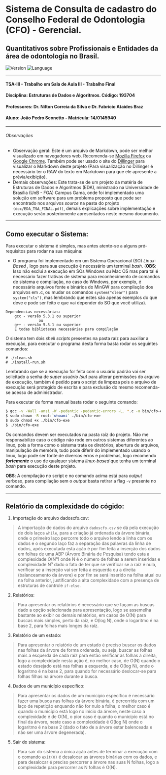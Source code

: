 # Sistema de Consulta de cadastro do Conselho Federal de Odontologia (CFO) - Gerencial.
## Quantitativos sobre Profissionais e Entidades da área de odontologia no Brasil.


![Version](https://img.shields.io/badge/version-1.0-brightgreen.svg?style=flat-square)
![Language](https://img.shields.io/badge/language-C-blue.svg?style=flat-square)
***
#### TSA-III - Trabalho em Sala de Aula III - Trabalho Final
#### Disciplina: Estruturas de Dados e Algoritmos. Código: 193704
#### Professores: Dr. Nilton Correia da Silva e Dr. Fabricio Ataides Braz
#### Aluno: João Pedro Sconetto - Matrícula: 14/0145940
***
###### Observações
- Observação geral: Este é um arquivo de Markdown, pode ser melhor visualizado em navegadores web. Recomenda-se [Mozilla Firefox][firefox] ou [Google Chrome][chrome]. Também pode ser usado o site do [Dillinger] para visualizar o Markdown deste projeto (Para visualização no Dillinger é necessário ter o RAW do texto em Markdown para que ele apresente a prévia/exibição).
- Demais observações: Este trata-se de um projeto da matéria de Estruturas de Dados e Algoritmos (EDA), ministrado na Universidade de Brasília (UnB - FGA) Campus Gama, onde foi implementado uma solução em software para um problema proposto que pode ser encontrado nos arquivos _source_ na pasta do projeto `(doc/EDA_TSA_FINAL.pdf)`, demais explicações sobre implementação e execução serão posteriomente apresentados neste mesmo documento.

***
## Como executar o Sistema:
Para executar o sistema é simples, mas antes atente-se a alguns pré-requisitos para rodar na sua máquina:
+ O programa foi implementado em um Sistema Operacional (SO) _Linux-Based_ , logo para sua execução é necessário um terminal *bash*. (**OBS**: Isso não exclui a execução em SOs Windows ou Mac OS mas para tal é necessário fazer trativas de sistema para reconhecimento de comandos de sistema e compilação, no caso do Windows, por exemplo, é necessário arquivos fonte e binários do MinGW para compilação dos arquivos em .c, ou mudar os comandos `system("clear")` para `system("cls")`, mas lembrando que estes são apenas exemplos do que deve e pode ser feito e que vai depender do SO que você utiliza).
```
Dependencias necessárias:
    gcc - versão 5.3.1 ou superior
               ou
    g++ - versão 5.3.1 ou superior
    E todas bibliotecas necessárias para compilação
```
O sistema tem dois *shell scripts* presentes na pasta raíz para auxiliar a execução, para executar o programa desta forma basta rodar os seguintes comandos:
```
# ./clean.sh
# ./install-run.sh
```
Lembrando que se a execução for feita com o usuário padrão vai ser solicitado a senha de *super usuário (su)* para alterar permissões do arquivo de execução, também é pedido para o script de limpeza pois o arquivo de execução será protegido de escrita e para exclusão do mesmo recomenda-se acesso de administrador.

Para executar de forma manual basta rodar o seguinte comando:
```sh
$ gcc -v -Wall -ansi -W -pedantic -pedantic-errors -L. *.c -o bin/cfo-exe
$ sudo chown -R root:`whoami` ./bin/cfo-exe
$ sudo chmod +x ./bin/cfo-exe
$ ./bin/cfo-exe
```
Os comandos devem ser executados na pasta raíz do projeto.
Não me responsabilizo caso o código não rode em outros sistemas diferentes ao linux, pois a forma como o sistema trata os diretórios, abertura de arquivos, manipulação de memória, tudo pode diferir do implementado usando o linux, logo pode ser fonte de diversos erros e problemas, logo recomendo **_fortemente_** o uso de qualquer sistema *linux-based* que tenha um terminal *bash* para execução deste projeto.

**OBS**: A compilação no script e no comando acima está para *output* verboso, para compilação sem o *output* basta retirar a flag `-v` presente no comando.
***
## Relatório da complexidade do cógido:
1. Importação do arquivo dadoscfo.csv:
> A importação de dados do arquivo `dadoscfo.csv` se dá pela execução de dois laços `while`, para a criação já ordenada da árvore binária, onde o primeiro laço percorre todo o arquivo lendo a linha com os dados e o segundo laço faz a separação das palavras da linha de dados, após executada esta ação é por fim feita a inserção dos dados em folhas de uma ABP (Árvore Binária de Pesquisa) tendo esta a complexidade O(N³) onde N é o número de folhas a serem inseridas e complexidade N³ dado o fato de ter que se verificar se a raíz é nula, verificar se a inserção vai ser feita a esquerda ou a direita (balanceamento da árvore) e por fim se será inserido na folha atual ou na folha anterior, justificando a alta complexidade com a presença de estruturas de controle `if-else`.
2. Relatórios:
> Para apresentar os relatórios é necessário que se façam as buscas dado a opção selecionada para apresentação, logo se assemelha bastante ao exibir os demais relatórios, em casos de O(N) para buscas mais simples, perto da raíz, e O(log N), onde o logaritmo é na base 2, para folhas mais longes da raíz.
3. Relatório de um estado:
> Para apresentar o relatório de um estado é preciso buscar os dados nas folhas da árvore de forma ordenada, ou seja, buscar as folhas mais a esquerda de cada raíz para então verificar as folhas a direita, logo a complexidade nesta ação é, no melhor caso, de O(N) quando o estado desejado está nas folhas a esquerda, e de O(log N), onde o logaritmo é na base 2, para quando for necessário deslocar-se para folhas filhas na árvore durante a busca.
4. Dados de um município específico:
> Para apresentar os dados de um munícipio específico é necessário fazer uma busca nas folhas da árvore binária, é percorrida com um laço de repetição enquando não for nulo a folha, o melhor caso é quando o município está logo no início da árvore, neste caso a complexidade é de O(N), o pior caso é quando o município está no final da árvore, neste caso a complexidade é O(log N) onde o logaritmo é na base 2 (dado o fato de a árvore estar balenceada e não ser uma árvore degenerada).
5. Sair do sistema:
> Para sair do sistema a única ação antes de terminar a execução com o comando `exit(0)` é desalocar as árvores binárias com os dados, e para desalocar é preciso percorrer a árvore nas suas N folhas, logo a complexidade para percorrer as N folhas é O(N).

[//]: # (Essa seção abaixo após este comentário é para os possíveis links que existam no arquivo do Markdown para que possam funcionar de forma correta)


   [Dillinger]: <http://dillinger.io/>
   [firefox]: <https://www.mozilla.org/pt-BR/firefox/new/>
   [chrome]: <https://www.google.com/chrome/browser/desktop/index.html>